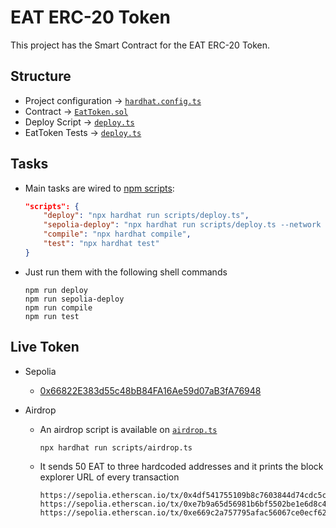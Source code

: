 # EAT ERC-20 Token

This project has the Smart Contract for the EAT ERC-20 Token.

## Structure

-   Project configuration -> [`hardhat.config.ts`](./hardhat.config.ts)
-   Contract -> [`EatToken.sol`](./contracts/EatToken.sol)
-   Deploy Script -> [`deploy.ts`](./scripts/deploy.ts)
-   EatToken Tests -> [`deploy.ts`](./test/EatToken.ts)

## Tasks

-   Main tasks are wired to [npm scripts](./package.json):

    ```JSON
    "scripts": {
        "deploy": "npx hardhat run scripts/deploy.ts",
        "sepolia-deploy": "npx hardhat run scripts/deploy.ts --network sepolia",
        "compile": "npx hardhat compile",
        "test": "npx hardhat test"
    }
    ```

-   Just run them with the following shell commands

    ```Shell
    npm run deploy
    npm run sepolia-deploy
    npm run compile
    npm run test
    ```

## Live Token

-   Sepolia
    -   [0x66822E383d55c48bB84FA16Ae59d07aB3fA76948](https://sepolia.etherscan.io/address/0x66822E383d55c48bB84FA16Ae59d07aB3fA76948#code)
-   Airdrop

    -   An airdrop script is available on [`airdrop.ts`](./scripts/airdrop.ts)

        ```Shell
        npx hardhat run scripts/airdrop.ts
        ```

    -   It sends 50 EAT to three hardcoded addresses and it prints the block explorer URL of every transaction

        ```Shell
        https://sepolia.etherscan.io/tx/0x4df541755109b8c7603844d74cdc5ca23dad6cfa9a0ed308e2e8422fd320e2ec
        https://sepolia.etherscan.io/tx/0xe7b9a65d56981b6bf5502be1e6d8c4f6dfecae102585cff7a328a70b218a1ea2
        https://sepolia.etherscan.io/tx/0xe669c2a757795afac56067ce0ecf622b0c7cabad5fd4bf899b8a108b75b1318a
        ```
